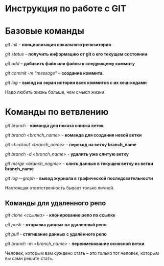 # Инструкция по работе с GIT

# Базовые команды

*git init* – **инициализация локального репозитория**

*git status* – **получить информацию от git о его текущем состоянии**

*git add* – **добавить файл или файлы к следующему коммиту**

*git commit -m “message”* – **создание коммита.**

*git log* – **вывод на экран истории всех коммитов с их хеш-кодами**

Надо любить жизнь больше, чем смысл жизни.

# Команды по ветвлению

*git branch* - **команда для показа списка веток**

*git branch <branch_name>* - **команда для создания новой ветки**

*git checkout <branch_name>* - **переход на ветку branch_name**

*git branch -d <branch_name>* - **удалить уже слитую ветку**

*git merge <branch_nagme>* - **слить данные в текущею ветку из ветки branch_name**

*git log --graph* - **вывод журнала в графической последовательности**

Настоящая ответственность бывает только личной.

## Команды для удаленного репо

*git clone <ссылка>* - **клонирование репо по ссылке**

*git push* - **отправка данных на удаленный репо**

*git pull* - **стягивание данных с удалённого репо**

*git branch -m <branch_name>* - **переименование основной ветки**

Человек, которым вам суждено стать – это только тот человек, которым вы сами решите стать.